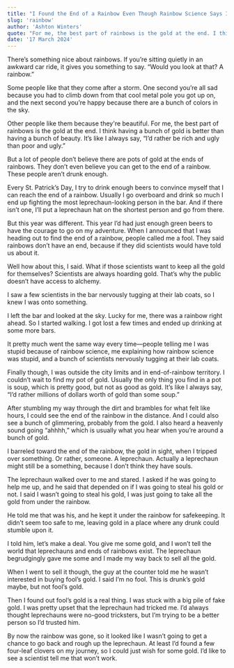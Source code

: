 ```yaml
---
title: "I Found the End of a Rainbow Even Though Rainbow Science Says It's Impossible"
slug: 'rainbow'
author: 'Ashton Winters'
quote: "For me, the best part of rainbows is the gold at the end. I think having a bunch of gold is better than having a bunch of beauty. It’s like I always say, 'I’d rather be rich and ugly than poor and ugly.'"
date: '17 March 2024'
---
```


There’s something nice about rainbows. If you’re sitting quietly in an awkward car ride, it gives you something to say. “Would you look at that? A rainbow.”

Some people like that they come after a storm. One second you’re all sad because you had to climb down from that cool metal pole you got up on, and the next second you’re happy because there are a bunch of colors in the sky.

Other people like them because they're beautiful. For me, the best part of rainbows is the gold at the end. I think having a bunch of gold is better than having a bunch of beauty. It’s like I always say, “I’d rather be rich and ugly than poor and ugly.”

But a lot of people don’t believe there are pots of gold at the ends of rainbows. They don’t even believe you can get to the end of a rainbow. These people aren’t drunk enough.

Every St. Patrick’s Day, I try to drink enough beers to convince myself that I can reach the end of a rainbow. Usually I go overboard and drink so much I end up fighting the most leprechaun-looking person in the bar. And if there isn’t one, I’ll put a leprechaun hat on the shortest person and go from there.

But this year was different. This year I’d had just enough green beers to have the courage to go on my adventure. When I announced that I was heading out to find the end of a rainbow, people called me a fool. They said rainbows don’t have an end, because if they did scientists would have told us about it.

Well how about this, I said. What if those scientists want to keep all the gold for themselves? Scientists are always hoarding gold. That’s why the public doesn’t have access to alchemy.

I saw a few scientists in the bar nervously tugging at their lab coats, so I knew I was onto something.

I left the bar and looked at the sky. Lucky for me, there was a rainbow right ahead. So I started walking. I got lost a few times and ended up drinking at some more bars.

It pretty much went the same way every time—people telling me I was stupid because of rainbow science, me explaining how rainbow science was stupid, and a bunch of scientists nervously tugging at their lab coats.

Finally though, I was outside the city limits and in end-of-rainbow territory. I couldn’t wait to find my pot of gold. Usually the only thing you find in a pot is soup, which is pretty good, but not as good as gold. It’s like I always say, “I’d rather millions of dollars worth of gold than some soup.”

After stumbling my way through the dirt and brambles for what felt like hours, I could see the end of the rainbow in the distance. And I could also see a bunch of glimmering, probably from the gold. I also heard a heavenly sound going “ahhhh,” which is usually what you hear when you’re around a bunch of gold.

I barreled toward the end of the rainbow, the gold in sight, when I tripped over something. Or rather, someone. A leprechaun. Actually a leprechaun might still be a something, because I don’t think they have souls.

The leprechaun walked over to me and stared. I asked if he was going to help me up, and he said that depended on if I was going to steal his gold or not. I said I wasn’t going to steal his gold, I was just going to take all the gold from under the rainbow.

He told me that was his, and he kept it under the rainbow for safekeeping. It didn’t seem too safe to me, leaving gold in a place where any drunk could stumble upon it.

I told him, let’s make a deal. You give me some gold, and I won’t tell the world that leprechauns and ends of rainbows exist. The leprechaun begrudgingly gave me some and I made my way back to sell all the gold.

When I went to sell it though, the guy at the counter told me he wasn’t interested in buying fool’s gold. I said I’m no fool. This is drunk’s gold maybe, but not fool’s gold.

Then I found out fool’s gold is a real thing. I was stuck with a big pile of fake gold. I was pretty upset that the leprechaun had tricked me. I’d always thought leprechauns were no-good tricksters, but I’m trying to be a better person so I’d trusted him.

By now the rainbow was gone, so it looked like I wasn’t going to get a chance to go back and rough up the leprechaun. At least I’d found a few four-leaf clovers on my journey, so I could just wish for some gold. I’d like to see a scientist tell me that won’t work.